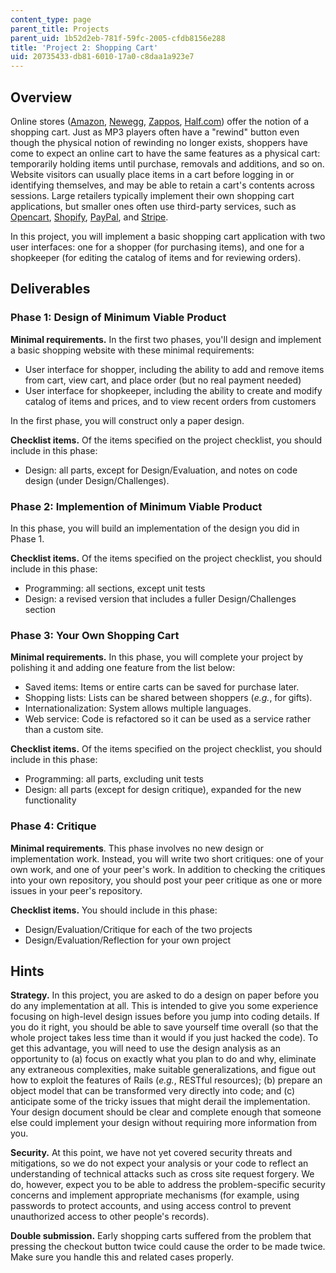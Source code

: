 ```yaml
---
content_type: page
parent_title: Projects
parent_uid: 1b52d2eb-781f-59fc-2005-cfdb8156e288
title: 'Project 2: Shopping Cart'
uid: 20735433-db81-6010-17a0-c8daa1a923e7
---
```


Overview
--------

Online stores ([Amazon](http://www.amazon.com/), [Newegg](http://www.newegg.com/), [Zappos](http://www.zappos.com/), [Half.com](http://www.half.com/)) offer the notion of a shopping cart. Just as MP3 players often have a "rewind" button even though the physical notion of rewinding no longer exists, shoppers have come to expect an online cart to have the same features as a physical cart: temporarily holding items until purchase, removals and additions, and so on. Website visitors can usually place items in a cart before logging in or identifying themselves, and may be able to retain a cart's contents across sessions. Large retailers typically implement their own shopping cart applications, but smaller ones often use third-party services, such as [Opencart](http://www.opencart.com/), [Shopify](http://www.shopify.com/), [PayPal](https://developer.paypal.com/), and [Stripe](https://stripe.com/).

In this project, you will implement a basic shopping cart application with two user interfaces: one for a shopper (for purchasing items), and one for a shopkeeper (for editing the catalog of items and for reviewing orders).

Deliverables
------------

### Phase 1: Design of Minimum Viable Product

**Minimal requirements.** In the first two phases, you'll design and implement a basic shopping website with these minimal requirements:

*   User interface for shopper, including the ability to add and remove items from cart, view cart, and place order (but no real payment needed)
*   User interface for shopkeeper, including the ability to create and modify catalog of items and prices, and to view recent orders from customers

In the first phase, you will construct only a paper design.

**Checklist items.** Of the items specified on the project checklist, you should include in this phase:

*   Design: all parts, except for Design/Evaluation, and notes on code design (under Design/Challenges).

### Phase 2: Implemention of Minimum Viable Product

In this phase, you will build an implementation of the design you did in Phase 1.

**Checklist items.** Of the items specified on the project checklist, you should include in this phase:

*   Programming: all sections, except unit tests
*   Design: a revised version that includes a fuller Design/Challenges section

### Phase 3: Your Own Shopping Cart

**Minimal requirements.** In this phase, you will complete your project by polishing it and adding one feature from the list below:

*   Saved items: Items or entire carts can be saved for purchase later.
*   Shopping lists: Lists can be shared between shoppers (_e.g._, for gifts).
*   Internationalization: System allows multiple languages.
*   Web service: Code is refactored so it can be used as a service rather than a custom site.

**Checklist items.** Of the items specified on the project checklist, you should include in this phase:

*   Programming: all parts, excluding unit tests
*   Design: all parts (except for design critique), expanded for the new functionality

### Phase 4: Critique

**Minimal requirements**. This phase involves no new design or implementation work. Instead, you will write two short critiques: one of your own work, and one of your peer's work. In addition to checking the critiques into your own repository, you should post your peer critique as one or more issues in your peer's repository.

**Checklist items.** You should include in this phase:

*   Design/Evaluation/Critique for each of the two projects
*   Design/Evaluation/Reflection for your own project

Hints
-----

**Strategy.** In this project, you are asked to do a design on paper before you do any implementation at all. This is intended to give you some experience focusing on high-level design issues before you jump into coding details. If you do it right, you should be able to save yourself time overall (so that the whole project takes less time than it would if you just hacked the code). To get this advantage, you will need to use the design analysis as an opportunity to (a) focus on exactly what you plan to do and why, eliminate any extraneous complexities, make suitable generalizations, and figue out how to exploit the features of Rails (_e.g._, RESTful resources); (b) prepare an object model that can be transformed very directly into code; and (c) anticipate some of the tricky issues that might derail the implementation. Your design document should be clear and complete enough that someone else could implement your design without requiring more information from you.

**Security.** At this point, we have not yet covered security threats and mitigations, so we do not expect your analysis or your code to reflect an understanding of technical attacks such as cross site request forgery. We do, however, expect you to be able to address the problem-specific security concerns and implement appropriate mechanisms (for example, using passwords to protect accounts, and using access control to prevent unauthorized access to other people's records).

**Double submission.** Early shopping carts suffered from the problem that pressing the checkout button twice could cause the order to be made twice. Make sure you handle this and related cases properly.